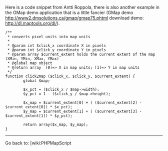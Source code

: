 Here is a code snippet from Antti Roppola, there is also another example in the GMap demo application that is a little fancier (GMap demo http://www2.dmsolutions.ca/gmap/gmap75.phtml download demo: http://dl.maptools.org/dl/).

```                                                                                                                                                                                                                               
/**                                                                                                                                                                                                                               
 * converts pixel units into map units                                                                                                                                                                                            
 *                                                                                                                                                                                                                                
 * @param int $click_x coordinate X in pixels                                                                                                                                                                                     
 * @param int $click_y coordinate Y in pixels                                                                                                                                                                                     
 * @param array $current_extent holds the current extent of the map (XMin, YMin, XMax, YMax)                                                                                                                                      
 * @global map object                                                                                                                                                                                                             
 * @return array  [0]=> X in map units; [1]=> Y in map units                                                                                                                                                                      
 */                                                                                                                                                                                                                               
function click2map ($click_x, $click_y, $current_extent) {                                                                                                                                                                        
        global $map;                                                                                                                                                                                                              
                                                                                                                                                                                                                                  
        $x_pct = ($click_x / $map->width);                                                                                                                                                                                        
        $y_pct = 1 - ($click_y / $map->height);                                                                                                                                                                                   
                                                                                                                                                                                                                                  
        $x_map = $current_extent[0] + ( ($current_extent[2] - $current_extent[0]) * $x_pct);                                                                                                                                      
        $y_map = $current_extent[1] + ( ($current_extent[3] - $current_extent[1]) * $y_pct);                                                                                                                                      
                                                                                                                                                                                                                                  
        return array($x_map, $y_map);                                                                                                                                                                                             
}                                                                                                                                                                                                                                 
```                                                                                                                                                                                                                               
----                                                                                                                                                                                                                              
Go back to: [wiki:PHPMapScript
